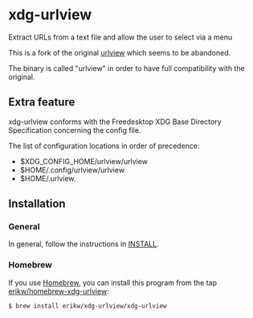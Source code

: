 # xdg-urlview

Extract URLs from a text file and allow the user to select via a menu

This is a fork of the original [urlview](https://github.com/sigpipe/urlview) which seems to be abandoned.

The binary is called "urlview" in order to have full compatibility with the original.

## Extra feature

xdg-urlview conforms with the Freedesktop XDG Base Directory Specification concerning the config file.

The list of configuration locations in order of precedence:
- $XDG_CONFIG_HOME/urlview/urlview
- $HOME/.config/urlview/urlview
- $HOME/.urlview.

## Installation
### General
In general, follow the instructions in [INSTALL](INSTALL).

### Homebrew
If you use [Homebrew](https://brew.sh/), you can install this program from the tap [erikw/homebrew-xdg-urlview](https://github.com/erikw/homebrew-xdg-urlview):
```console
$ brew install erikw/xdg-urlview/xdg-urlview
```
